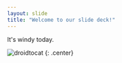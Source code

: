 ```yaml
---
layout: slide
title: "Welcome to our slide deck!"
---
```


It's windy today.

![droidtocat](https://octodex.github.com/images/droidtocat.png)
{: .center}
